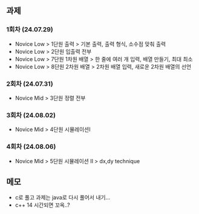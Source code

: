 ## 과제
### 1회차 (24.07.29)
- Novice Low > 1단원 출력 > 기본 출력, 출력 형식, 소수점 맞춰 출력
- Novice Low > 2단원 입출력 전부
- Novice Low > 7단원 1차원 배열 > 한 줄에 여러 개 입력, 배열 만들기, 최대 최소
- Novice Low > 8단원 2차원 배열 > 2차원 배열 입력, 새로운 2차원 배열의 선언

### 2회차 (24.07.31)
- Novice Mid > 3단원 정렬 전부

### 3회차 (24.08.02)
- Novice Mid > 4단원 시뮬레이션Ⅰ

### 4회차 (24.08.06)
- Novice Mid > 5단원 시뮬레이션 Ⅱ > dx,dy technique

## 메모
- c로 풀고 과제는 java로 다시 풀어서 내기...
- c++ 14 시간되면 꼬옥..?
